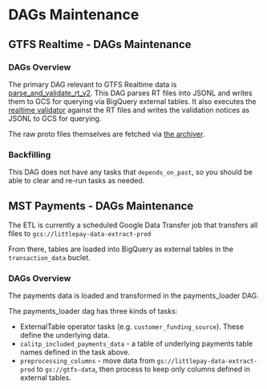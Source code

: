 # DAGs Maintenance

## GTFS Realtime - DAGs Maintenance

### DAGs Overview

The primary DAG relevant to GTFS Realtime data is [parse_and_validate_rt_v2](https://github.com/cal-itp/data-infra/tree/main/airflow/dags/parse_and_validate_rt_v2).
This DAG parses RT files into JSONL and writes them to GCS for querying via BigQuery external tables.
It also executes the [realtime validator](https://github.com/MobilityData/gtfs-realtime-validator)
against the RT files and writes the validation notices as JSONL to GCS for querying.

The raw proto files themselves are fetched via [the archiver](https://github.com/cal-itp/data-infra/tree/main/services/gtfs-rt-archiver-v3).

### Backfilling

This DAG does not have any tasks that `depends_on_past`, so you should be able to
clear and re-run tasks as needed.

## MST Payments - DAGs Maintenance

The ETL is currently a scheduled Google Data Transfer job that transfers all files to `gcs://littlepay-data-extract-prod`

From there, tables are loaded into BigQuery as external tables in the `transaction_data` buclet.

### DAGs Overview

The payments data is loaded and transformed in the payments_loader DAG.

The payments_loader dag has three kinds of tasks:

* ExternalTable operator tasks (e.g. `customer_funding_source`). These define the underlying data.
* `calitp_included_payments_data` - a table of underlying payments table names defined in the task above.
* `preprocessing_columns` - move data from `gs://littlepay-data-extract-prod` to `gs://gtfs-data`,
  then process to keep only columns defined in external tables.
